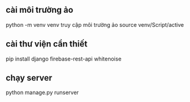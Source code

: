 ## cài môi trường ảo
python -m venv venv
truy cập môi trường ảo 
source venv/Script/active

## cài thư viện cần thiết

pip install django firebase-rest-api whitenoise
## chạy server 

python manage.py runserver